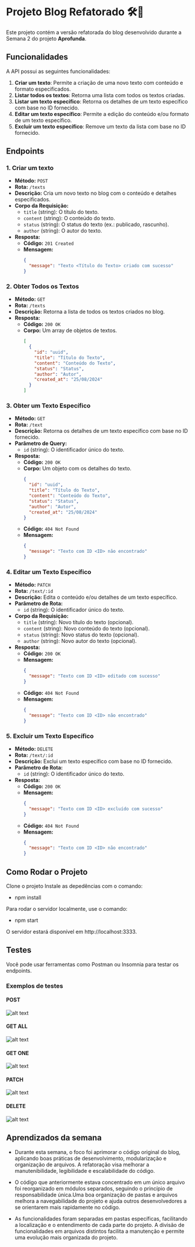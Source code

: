 
# Projeto Blog Refatorado 🛠️📝 

Este projeto contém a versão refatorada do blog desenvolvido durante a Semana 2 do projeto **Aprofunda**.

## Funcionalidades

A API possui as seguintes funcionalidades:

1. **Criar um texto**: Permite a criação de uma novo texto com conteúdo e formato especificados.
2. **Listar todos os textos**: Retorna uma lista com todos os textos criadas.
3. **Listar um texto específico**: Retorna os detalhes de um texto específico com base no ID fornecido.
4. **Editar um texto específico**: Permite a edição do conteúdo e/ou formato de um texto específico.
5. **Excluir um texto específico**: Remove um texto da lista com base no ID fornecido.

## Endpoints


### 1. Criar um texto

- **Método:** `POST`
- **Rota:** `/texts`
- **Descrição:** Cria um novo texto no blog com o conteúdo e detalhes especificados.
- **Corpo da Requisição:**
  - `title` (string): O título do texto.
  - `content` (string): O conteúdo do texto.
  - `status` (string): O status do texto (ex.: publicado, rascunho).
  - `author` (string): O autor do texto.
- **Resposta:**
  - **Código:** `201 Created`
  - **Mensagem:**
    ```json
    {
      "message": "Texto <Título do Texto> criado com sucesso"
    }
    ```

### 2. Obter Todos os Textos

- **Método:** `GET`
- **Rota:** `/texts`
- **Descrição:** Retorna a lista de todos os textos criados no blog.
- **Resposta:**
  - **Código:** `200 OK`
  - **Corpo:** Um array de objetos de textos.
    ```json
    [
      {
        "id": "uuid",
        "title": "Título do Texto",
        "content": "Conteúdo do Texto",
        "status": "Status",
        "author": "Autor",
        "created_at": "25/08/2024"
      }
    ]
    ```

### 3. Obter um Texto Específico

- **Método:** `GET`
- **Rota:** `/text`
- **Descrição:** Retorna os detalhes de um texto específico com base no ID fornecido.
- **Parâmetro de Query:** 
  - `id` (string): O identificador único do texto.
- **Resposta:**
  - **Código:** `200 OK`
  - **Corpo:** Um objeto com os detalhes do texto.
    ```json
    {
      "id": "uuid",
      "title": "Título do Texto",
      "content": "Conteúdo do Texto",
      "status": "Status",
      "author": "Autor",
      "created_at": "25/08/2024"
    }
    ```
  - **Código:** `404 Not Found`
  - **Mensagem:**
    ```json
    {
      "message": "Texto com ID <ID> não encontrado"
    }
    ```

### 4. Editar um Texto Específico

- **Método:** `PATCH`
- **Rota:** `/text/:id`
- **Descrição:** Edita o conteúdo e/ou detalhes de um texto específico.
- **Parâmetro de Rota:** 
  - `id` (string): O identificador único do texto.
- **Corpo da Requisição:**
  - `title` (string): Novo título do texto (opcional).
  - `content` (string): Novo conteúdo do texto (opcional).
  - `status` (string): Novo status do texto (opcional).
  - `author` (string): Novo autor do texto (opcional).
- **Resposta:**
  - **Código:** `200 OK`
  - **Mensagem:**
    ```json
    {
      "message": "Texto com ID <ID> editado com sucesso"
    }
    ```
  - **Código:** `404 Not Found`
  - **Mensagem:**
    ```json
    {
      "message": "Texto com ID <ID> não encontrado"
    }
    ```

### 5. Excluir um Texto Específico

- **Método:** `DELETE`
- **Rota:** `/text/:id`
- **Descrição:** Exclui um texto específico com base no ID fornecido.
- **Parâmetro de Rota:** 
  - `id` (string): O identificador único do texto.
- **Resposta:**
  - **Código:** `200 OK`
  - **Mensagem:**
    ```json
    {
      "message": "Texto com ID <ID> excluído com sucesso"
    }
    ```
  - **Código:** `404 Not Found`
  - **Mensagem:**
    ```json
    {
      "message": "Texto com ID <ID> não encontrado"
    }
    ```



## Como Rodar o Projeto

Clone o projeto
Instale as depedências com o comando:
- npm install


Para rodar o servidor localmente, use o comando: 
- npm start

O servidor estará disponível em http://localhost:3333.


## Testes
Você pode usar ferramentas como Postman ou Insomnia para testar os endpoints.
 

### Exemplos de  testes
#### POST

![alt text](images/post-text.png)

#### GET ALL
![alt text](images/get-texts.png)

#### GET ONE

![alt text](images/get-text.png)


#### PATCH

![alt text](images/patch-text.png)

#### DELETE


![alt text](images/delete-text.png)


## Aprendizados da semana

 - Durante esta semana, o foco foi aprimorar o código original do blog, aplicando boas práticas de desenvolvimento, modularização e organização de arquivos. A refatoração visa melhorar a manutenibilidade, legibilidade e escalabilidade do código.

 - O código que anteriormente estava concentrado em um único arquivo foi reorganizado em módulos separados, seguindo o princípio de responsabilidade única.Uma boa organização de pastas e arquivos melhora a navegabilidade do projeto e ajuda outros desenvolvedores a se orientarem mais rapidamente no código.

 - As funcionalidades foram separadas em pastas específicas, facilitando a localização e o entendimento de cada parte do projeto. A divisão de funcionalidades em arquivos distintos facilita a manutenção e permite uma evolução mais organizada do projeto.


